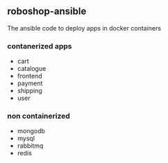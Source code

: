 ## roboshop-ansible
The ansible code to deploy apps in docker containers
### contanerized apps
- cart
- catalogue
- frontend
- payment
- shipping
- user

### non containerized
- mongodb
- mysql
- rabbitmq
- redis